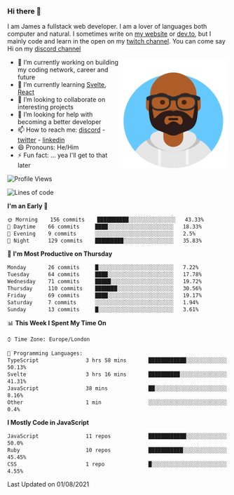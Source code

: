 ### Hi there 👋

I am James a fullstack web developer. I am a lover of languages both computer and natural. I sometimes write on [my website](https://jdhall.dev) or [dev.to](https://dev.to/zefur), but I mainly code and learn in the open on my [twitch channel](https://www.twitch.com/jozuhito). You can come say Hi on my [discord channel](https://discord.gg/sWEHvsBw)



<img align="right" height="250" width="250"  src="/assets/avataaars.png" />

  

- 🔭 I’m currently working on building my coding network, career and future
- 🌱 I’m currently learning [Svelte](https://svelte.dev), [React](https://reactjs.org)
- 👯 I’m looking to collaborate on interesting projects
- 🤔 I’m looking for help with becoming a better developer
- 📫 How to reach me: [discord](https://discord.gg/sWEHvsBw)
                      - [twitter](twitter.com/zefur)
                      - [linkedin](https://linkedin.com/in/j-d-hall)
- 😄 Pronouns: He/Him
- ⚡ Fun fact: ... yea I'll get to that later

 
<!-- BLOG-POST-LIST:START -->

<!-- BLOG-POST-LIST:END -->

<!--START_SECTION:waka-->
![Profile Views](http://img.shields.io/badge/Profile%20Views-0-blue)

![Lines of code](https://img.shields.io/badge/From%20Hello%20World%20I%27ve%20Written-100128%20lines%20of%20code-blue)

**I'm an Early 🐤** 

```text
🌞 Morning    156 commits    ██████████░░░░░░░░░░░░░░░   43.33% 
🌆 Daytime    66 commits     ████░░░░░░░░░░░░░░░░░░░░░   18.33% 
🌃 Evening    9 commits      ░░░░░░░░░░░░░░░░░░░░░░░░░   2.5% 
🌙 Night      129 commits    █████████░░░░░░░░░░░░░░░░   35.83%

```
📅 **I'm Most Productive on Thursday** 

```text
Monday       26 commits     █░░░░░░░░░░░░░░░░░░░░░░░░   7.22% 
Tuesday      64 commits     ████░░░░░░░░░░░░░░░░░░░░░   17.78% 
Wednesday    71 commits     █████░░░░░░░░░░░░░░░░░░░░   19.72% 
Thursday     110 commits    ███████░░░░░░░░░░░░░░░░░░   30.56% 
Friday       69 commits     ████░░░░░░░░░░░░░░░░░░░░░   19.17% 
Saturday     7 commits      ░░░░░░░░░░░░░░░░░░░░░░░░░   1.94% 
Sunday       13 commits     █░░░░░░░░░░░░░░░░░░░░░░░░   3.61%

```


📊 **This Week I Spent My Time On** 

```text
⌚︎ Time Zone: Europe/London

💬 Programming Languages: 
TypeScript               3 hrs 58 mins       ████████████░░░░░░░░░░░░░   50.13% 
Svelte                   3 hrs 16 mins       ██████████░░░░░░░░░░░░░░░   41.31% 
JavaScript               38 mins             ██░░░░░░░░░░░░░░░░░░░░░░░   8.16% 
Other                    1 min               ░░░░░░░░░░░░░░░░░░░░░░░░░   0.4%

```

**I Mostly Code in JavaScript** 

```text
JavaScript               11 repos            ████████████░░░░░░░░░░░░░   50.0% 
Ruby                     10 repos            ███████████░░░░░░░░░░░░░░   45.45% 
CSS                      1 repo              █░░░░░░░░░░░░░░░░░░░░░░░░   4.55%

```



 Last Updated on 01/08/2021
<!--END_SECTION:waka-->

